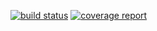 [![build status](https://gitlab.leitsch.org/florian/photographia/badges/staging/build.svg)](https://gitlab.leitsch.org/florian/photographia/commits/staging) [![coverage report](https://gitlab.leitsch.org/florian/photographia/badges/staging/coverage.svg)](https://gitlab.leitsch.org/florian/photographia/commits/staging)
